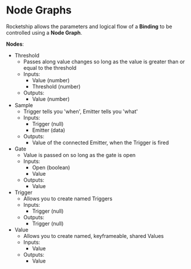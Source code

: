 # Node Graphs

Rocketship allows the parameters and logical flow of a **Binding** to be controlled using a **Node Graph**.

**Nodes**:
- Threshold
	- Passes along value changes so long as the value is greater than or equal to the threshold
	- Inputs:
		- Value (number)
		- Threshold (number)
	- Outputs:
		- Value (number)
- Sample
	- Trigger tells you 'when', Emitter tells you 'what'
	- Inputs:
		- Trigger (null)
		- Emitter (data)
	- Outputs:
		- Value of the connected Emitter, when the Trigger is fired
- Gate
	- Value is passed on so long as the gate is open
	- Inputs:
		- Open (boolean)
		- Value
	- Outputs:
		- Value
- Trigger
	- Allows you to create named Triggers
	- Inputs:
		- Trigger (null)
	- Outputs:
		- Trigger (null)
- Value
	- Allows you to create named, keyframeable, shared Values
	- Inputs:
		- Value
	- Outputs:
		- Value